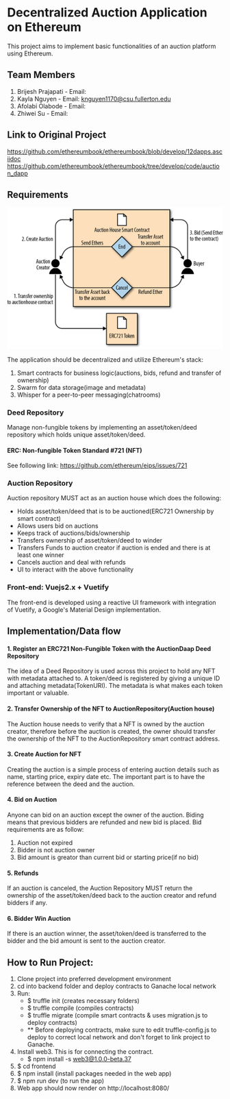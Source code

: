 # Decentralized Auction Application on Ethereum

This project aims to implement basic functionalities of an auction platform using Ethereum.

## Team Members
1. Brijesh Prajapati - Email: 
2. Kayla Nguyen - Email: knguyen1170@csu.fullerton.edu
3. Afolabi Olabode - Email: 
4. Zhiwei Su - Email:

## Link to Original Project
https://github.com/ethereumbook/ethereumbook/blob/develop/12dapps.asciidoc
https://github.com/ethereumbook/ethereumbook/tree/develop/code/auction_dapp

## Requirements

![Auction Diagram](auction_diagram.png)

The application should be decentralized and utilize Ethereum's stack:

1. Smart contracts for business logic(auctions, bids, refund and transfer of ownership)
2. Swarm for data storage(image and metadata)
3. Whisper for a peer-to-peer messaging(chatrooms)

### Deed Repository
Manage non-fungible tokens by implementing an asset/token/deed repository which holds unique asset/token/deed.

#### ERC: Non-fungible Token Standard #721 (NFT)
See following link: 
https://github.com/ethereum/eips/issues/721

### Auction Repository

Auction repository MUST act as an auction house which does the following:

- Holds asset/token/deed that is to be auctioned(ERC721 Ownership by smart contract)
- Allows users bid on auctions
- Keeps track of auctions/bids/ownership
- Transfers ownership of asset/token/deed to winder
- Transfers Funds to auction creator if auction is ended and there is at least one winner
- Cancels auction and deal with refunds
- UI to interact with the above functionality

### Front-end: Vuejs2.x + Vuetify

The front-end is developed using a reactive UI framework with integration of Vuetify, a Google's Material Design implementation.

## Implementation/Data flow

#### 1. Register an ERC721 Non-Fungible Token with the AuctionDaap Deed Repository

The idea of a Deed Repository is used across this project to hold any NFT with metadata attached to. A token/deed is registered by giving a unique ID and attaching metadata(TokenURI). The metadata is what makes each token important or valuable.

#### 2. Transfer Ownership of the NFT to AuctionRepository(Auction house)

The Auction house needs to verify that a NFT is owned by the auction creator, therefore before the auction is created, the owner should transfer the ownership of the NFT to the AuctionRepository smart contract address.

#### 3. Create Auction for NFT

Creating the auction is a simple process of entering auction details such as name, starting price, expiry date etc. The important part is to have the reference between the deed and the auction.

#### 4. Bid on Auction

Anyone can bid on an auction except the owner of the auction. Biding means that previous bidders are refunded and new bid is placed. Bid requirements are as follow:
1. Auction not expired
2. Bidder is not auction owner
3. Bid amount is greator than current bid or starting price(if no bid)

#### 5. Refunds

If an auction is canceled, the Auction Repository MUST return the ownership of the asset/token/deed back to the auction creator and refund bidders if any.

#### 6. Bidder Win Auction

If there is an auction winner, the asset/token/deed is transferred to the bidder and the bid amount is sent to the auction creator.


## How to Run Project: 
1. Clone project into preferred development environment
2. cd into backend folder and deploy contracts to Ganache local network
3. Run:
    - $ truffle init (creates necessary folders)
    - $ truffle compile (compiles contracts)
    - $ truffle migrate (compile smart contracts & uses migration.js to deploy contracts)
    - ** Before deploying contracts, make sure to edit truffle-config.js to deploy to correct local network and don't forget to link project to Ganache.
4. Install web3. This is for connecting the contract.
    - $ npm install -s web3@1.0.0-beta.37
5. $ cd frontend
6. $ npm install (install packages needed in the web app)
7. $ npm run dev (to run the app)
8. Web app should now render on http://localhost:8080/

